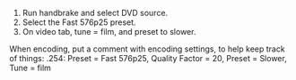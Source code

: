 
1. Run handbrake and select DVD source.
2. Select the Fast 576p25 preset.
3. On video tab, tune = film, and preset to slower.


When encoding, put a comment with encoding settings, to help keep track of things:
.254: Preset = Fast 576p25, Quality Factor = 20, Preset = Slower,  Tune = film
